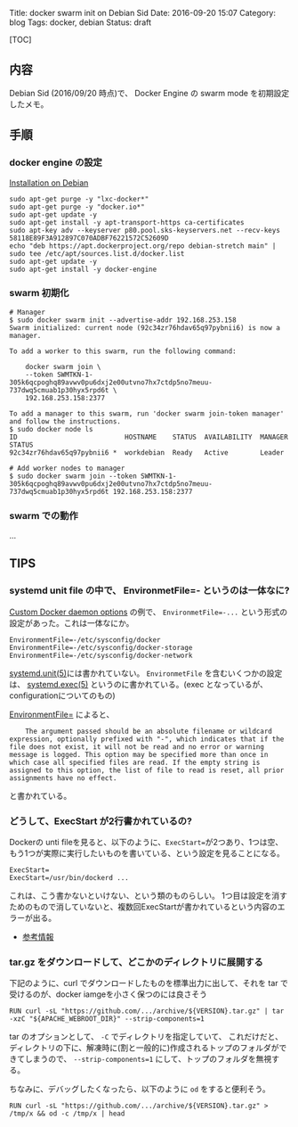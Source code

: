 Title: docker swarm init on Debian Sid
Date: 2016-09-20 15:07
Category: blog
Tags: docker, debian
Status: draft

[TOC]

## 内容
Debian Sid (2016/09/20 時点)で、 Docker Engine の swarm mode を初期設定したメモ。

## 手順

### docker engine の設定

[Installation on Debian](https://docs.docker.com/engine/installation/linux/debian/#/debian-wheezy-stable-7-x-64-bit)

```
sudo apt-get purge -y "lxc-docker*"
sudo apt-get purge -y "docker.io*"
sudo apt-get update -y
sudo apt-get install -y apt-transport-https ca-certificates
sudo apt-key adv --keyserver p80.pool.sks-keyservers.net --recv-keys 58118E89F3A912897C070ADBF76221572C52609D
echo "deb https://apt.dockerproject.org/repo debian-stretch main" | sudo tee /etc/apt/sources.list.d/docker.list
sudo apt-get update -y
sudo apt-get install -y docker-engine
```

### swarm 初期化

```
# Manager
$ sudo docker swarm init --advertise-addr 192.168.253.158
Swarm initialized: current node (92c34zr76hdav65q97pybnii6) is now a manager.

To add a worker to this swarm, run the following command:

    docker swarm join \
    --token SWMTKN-1-305k6qcpoghq89avwv0pu6dxj2e00utvno7hx7ctdp5no7meuu-737dwq5cmuab1p30hyx5rpd6t \
    192.168.253.158:2377

To add a manager to this swarm, run 'docker swarm join-token manager' and follow the instructions.
$ sudo docker node ls
ID                           HOSTNAME    STATUS  AVAILABILITY  MANAGER STATUS
92c34zr76hdav65q97pybnii6 *  workdebian  Ready   Active        Leader
```

```
# Add worker nodes to manager
$ sudo docker swarm join --token SWMTKN-1-305k6qcpoghq89avwv0pu6dxj2e00utvno7hx7ctdp5no7meuu-737dwq5cmuab1p30hyx5rpd6t 192.168.253.158:2377
```

### swarm での動作

...

## TIPS

### systemd unit file の中で、 EnvironmetFile=- というのは一体なに?

[Custom Docker daemon options](https://docs.docker.com/engine/admin/systemd/) の例で、 `EnvironmetFile=-...` という形式の設定があった。これは一体なにか。
```
EnvironmentFile=-/etc/sysconfig/docker
EnvironmentFile=-/etc/sysconfig/docker-storage
EnvironmentFile=-/etc/sysconfig/docker-network
```

[systemd.unit(5)](https://www.freedesktop.org/software/systemd/man/systemd.unit.html)には書かれていない。
`EnvironmetFile` を含むいくつかの設定は、 [systemd.exec(5)](https://www.freedesktop.org/software/systemd/man/systemd.exec.html) というのに書かれている。(exec となっているが、 configurationについてのもの)

[EnvironmentFile=](https://www.freedesktop.org/software/systemd/man/systemd.exec.html#EnvironmentFile=) によると、
```
    The argument passed should be an absolute filename or wildcard expression, optionally prefixed with "-", which indicates that if the file does not exist, it will not be read and no error or warning message is logged. This option may be specified more than once in which case all specified files are read. If the empty string is assigned to this option, the list of file to read is reset, all prior assignments have no effect.
```
と書かれている。

### どうして、ExecStart が2行書かれているの?

Dockerの unti fileを見ると、以下のように、`ExecStart=`が2つあり、1つは空、もう1つが実際に実行したいものを書いている、という設定を見ることになる。
```
ExecStart=
ExecStart=/usr/bin/dockerd ...
```

これは、こう書かないといけない、という類のものらしい。
1つ目は設定を消すためのもので消していないと、複数回ExecStartが書かれているという内容のエラーが出る。

* [参考情報](https://github.com/docker/docker/issues/14491)

### tar.gz をダウンロードして、どこかのディレクトリに展開する

下記のように、curl でダウンロードしたものを標準出力に出して、それを tar で受けるのが、docker iamgeを小さく保つのには良さそう
```
RUN curl -sL "https://github.com/.../archive/${VERSION}.tar.gz" | tar -xzC "${APACHE_WEBROOT_DIR}" --strip-components=1
```

tar のオプションとして、 `-C` でディレクトリを指定していて、 これだけだと、ディレクトリの下に、解凍時に(割と一般的に)作成されるトップのフォルダができてしまうので、
`--strip-components=1` にして、トップのフォルダを無視する。

ちなみに、デバッグしたくなったら、以下のように `od` をすると便利そう。
```
RUN curl -sL "https://github.com/.../archive/${VERSION}.tar.gz" > /tmp/x && od -c /tmp/x | head
```

